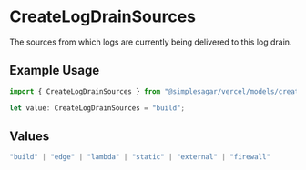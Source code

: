 # CreateLogDrainSources

The sources from which logs are currently being delivered to this log drain.

## Example Usage

```typescript
import { CreateLogDrainSources } from "@simplesagar/vercel/models/createlogdrainop.js";

let value: CreateLogDrainSources = "build";
```

## Values

```typescript
"build" | "edge" | "lambda" | "static" | "external" | "firewall"
```